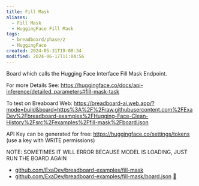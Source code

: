 ```yaml
---
title: Fill Mask
aliases:
  - Fill Mask
  - HuggingFace Fill Mask
tags:
  - breadboard/phase/2
  - HuggingFace
created: 2024-05-31T19:08:34
modified: 2024-06-17T11:04:56
---
```


Board which calls the Hugging Face Interface Fill Mask Endpoint.

For more Details See: <https://huggingface.co/docs/api-inference/detailed_parameters#fill-mask-task>

To test on Breaboard Web: <https://breadboard-ai.web.app/?mode=build&board=https%3A%2F%2Fraw.githubusercontent.com%2FExaDev%2Fbreadboard-examples%2FHugging-Face-Clean-History%2Fsrc%2Fexamples%2Ffill-mask%2Fboard.json>

API Key can be generated for free: <https://huggingface.co/settings/tokens> (use a key with WRITE permissions)

NOTE: SOMETIMES IT WILL ERROR BECAUSE MODEL IS LOADING, JUST RUN THE BOARD AGAIN

- [github.com/ExaDev/breadboard-examples/fill-mask](https://github.com/ExaDev/breadboard-examples/blob/main/src/examples/fill-mask)
- [github.com/ExaDev/breadboard-examples/fill-mask/board.json](https://github.com/ExaDev/breadboard-examples/blob/main/src/examples/fill-mask/board.json) [🔗](https://breadboard-ai.web.app/?mode=list&board=https://raw.githubusercontent.com/ExaDev/breadboard-examples/main/src/examples/fill-mask/board.json)

